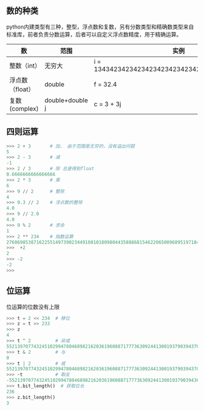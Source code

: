 ## 数的种类

python内建类型有三种，整型，浮点数和复数，另有分数类型和精确数类型来自标准库，前者负责分数运算，后者可以自定义浮点数精度，用于精确运算。

| 数              | 范围            | 实例                                            |
| --------------- | --------------- | ----------------------------------------------- |
| 整数（int）     | 无穷大          | i = 1343423423423423423423423423424234234242342 |
| 浮点数（float） | double          | f = 32.4                                        |
| 复数 (complex)  | double+double j | c = 3 + 3j                                      |

## 四则运算

```python
>>> 2 + 3       # 加， 由于范围是无穷的，没有溢出问题
5
>>> 2 - 3       # 减
-1
>>> 2 / 3       # 除 总是得到float
0.6666666666666666
>>> 2 * 3       # 乘
6
>>> 9 // 2      # 整除
4
>>> 9.3 // 2    # 浮点数的整除
4.0
>>> 9 // 2.0
4.0
>>> 9 % 2       # 求余
1
>>> 2 ** 234    # 指数运算
27606985387162255149739023449108101809804435888681546220650096895197184
>>>  +2
2
>>> -2
-2
>>>
```

## 位运算

位运算的位数没有上限

```python
>>> t = 2 << 234  # 移位
>>> z = t >> 233
>>> z
4
>>> t ^ 2         # 异或
55213970774324510299478046898216203619608871777363092441300193790394370
>>> t & 2         # 与
0
>>> t | 2         # 或
55213970774324510299478046898216203619608871777363092441300193790394370
>>> ~t            # 取反
-55213970774324510299478046898216203619608871777363092441300193790394369
>>> t.bit_length()  # 获取位长
236
>>> z.bit_length()
3
```